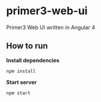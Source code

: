 # primer3-web-ui

Primer3 Web UI written in Angular 4

## How to run

**Install dependencies**

`npm install`

**Start server**

`npm start`
